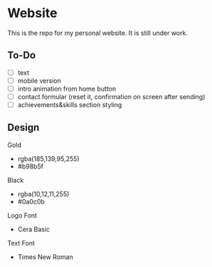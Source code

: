 # Website
This is the repo for my personal website. It is still under work.

## To-Do
- [ ] text
- [ ] mobile version
- [ ] intro animation from home button
- [ ] contact formular (reset it, confirmation on screen after sending)
- [ ] achievements&skills section styling

## Design
Gold
- rgba(185,139,95,255)
- #b98b5f

Black
- rgba(10,12,11,255)
- #0a0c0b

Logo Font
- Cera Basic

Text Font
- Times New Roman